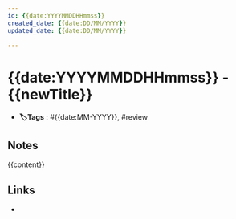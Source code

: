 ```yaml
---
id: {{date:YYYYMMDDHHmmss}}
created_date: {{date:DD/MM/YYYY}}
updated_date: {{date:DD/MM/YYYY}}

---
```


# {{date:YYYYMMDDHHmmss}} - {{newTitle}}
- **🏷️Tags** :  #{{date:MM-YYYY}}, #review
[ ](#anki-card)
## Notes
{{content}}
## Links
- 
